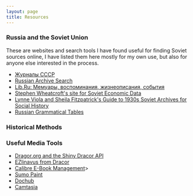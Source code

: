 ```yaml
---
layout: page
title: Resources
---
```


### Russia and the Soviet Union
These are websites and search tools I have found useful for finding Soviet sources online, I have listed them here mostly for my own use, but also for anyone else interested in the process.
* [Журналы СССР](https://sites.google.com/site/zurnalysssr/home/)
* [Russian Archive Search](http://metrics.tilda.ws/archives/)
* [Lib.Ru: Мемуары, воспоминания, жизнеописания, события](https://lib.ru)
* [Stephen Wheatcroft's site for Soviet Economic Data](http://www.melgrosh.unimelb.edu.au/home-front.php)
* [Lynne Viola and Sheila Fitzpatrick's Guide to 1930s Soviet Archives for Social History](https://www.google.com/books/edition/A_Researcher_s_Guide_to_Sources_on_Sovie/NphkUTKf50oC)
* [Russian Grammatical Tables](http://cromwell-intl.com/russian/grammar.html)


### Historical Methods


### Useful Media Tools
* [Dragor.org and the Shiny Dracor API](https://shiny.dracor.org)
* [EZlinavus from Dracor](https://ezlinavis.dracor.org/)
* [Calibre E-Book Management](https://calibre-ebook.com)>
* [Sumo Paint](https://sumopaint.com)
* [Dochub](Https://dochub.com)
* [Camtasia](https://techsmith.com/video-editor)
